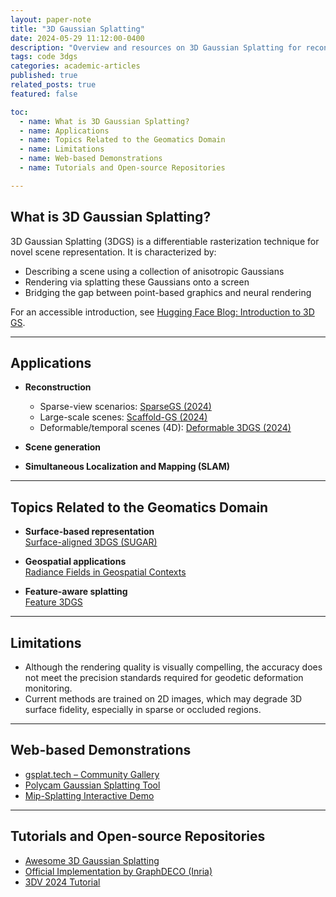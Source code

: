 ```yaml
---
layout: paper-note
title: "3D Gaussian Splatting"
date: 2024-05-29 11:12:00-0400
description: "Overview and resources on 3D Gaussian Splatting for reconstruction and geospatial applications."
tags: code 3dgs
categories: academic-articles
published: true
related_posts: true
featured: false

toc:
  - name: What is 3D Gaussian Splatting?
  - name: Applications
  - name: Topics Related to the Geomatics Domain
  - name: Limitations
  - name: Web-based Demonstrations
  - name: Tutorials and Open-source Repositories

---
```


## What is 3D Gaussian Splatting?

3D Gaussian Splatting (3DGS) is a differentiable rasterization technique for novel scene representation. It is characterized by:

- Describing a scene using a collection of anisotropic Gaussians
- Rendering via splatting these Gaussians onto a screen
- Bridging the gap between point-based graphics and neural rendering

For an accessible introduction, see [Hugging Face Blog: Introduction to 3D GS](https://huggingface.co/blog/gaussian-splatting).

---

## Applications

- **Reconstruction**
  - Sparse-view scenarios: [SparseGS (2024)](https://formycat.github.io/SparseGS-Real-Time-360-Sparse-View-Synthesis-using-Gaussian-Splatting/)
  - Large-scale scenes: [Scaffold-GS (2024)](https://city-super.github.io/scaffold-gs/)
  - Deformable/temporal scenes (4D): [Deformable 3DGS (2024)](https://ingra14m.github.io/Deformable-Gaussians/)

- **Scene generation**
- **Simultaneous Localization and Mapping (SLAM)**

---

## Topics Related to the Geomatics Domain

- **Surface-based representation**  
  [Surface-aligned 3DGS (SUGAR)](https://anttwo.github.io/sugar/)

- **Geospatial applications**  
  [Radiance Fields in Geospatial Contexts](https://ckoziol.com/blog/2024/radiance_methods/)

- **Feature-aware splatting**  
  [Feature 3DGS](https://feature-3dgs.github.io/)

---

## Limitations

- Although the rendering quality is visually compelling, the accuracy does not meet the precision standards required for geodetic deformation monitoring.
- Current methods are trained on 2D images, which may degrade 3D surface fidelity, especially in sparse or occluded regions.

---

## Web-based Demonstrations

- [gsplat.tech – Community Gallery](https://gsplat.tech/)
- [Polycam Gaussian Splatting Tool](https://poly.cam/tools/gaussian-splatting)
- [Mip-Splatting Interactive Demo](https://niujinshuchong.github.io/mip-splatting-demo/)

---

## Tutorials and Open-source Repositories

- [Awesome 3D Gaussian Splatting](https://github.com/MrNeRF/awesome-3D-gaussian-splatting)
- [Official Implementation by GraphDECO (Inria)](https://github.com/graphdeco-inria/gaussian-splatting)
- [3DV 2024 Tutorial](https://3dgstutorial.github.io/)